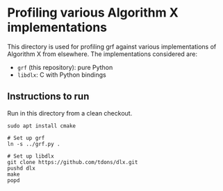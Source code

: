 # Profiling various Algorithm X implementations

This directory is used for profiling grf against various implementations of Algorithm X from
elsewhere. The implementations considered are:

* `grf` (this repository): pure Python
* `libdlx`: C with Python bindings

## Instructions to run

Run in this directory from a clean checkout.

	sudo apt install cmake

	# Set up grf
	ln -s ../grf.py .

	# Set up libdlx
	git clone https://github.com/tdons/dlx.git
	pushd dlx
	make
	popd
	


